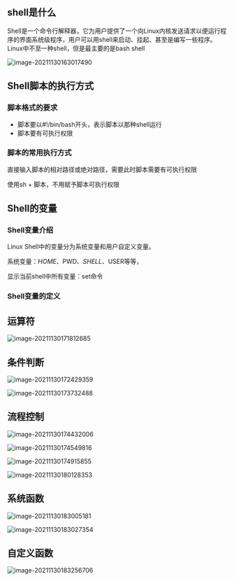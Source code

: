 ## shell是什么

Shell是一个命令行解释器，它为用户提供了一个向Linux内核发送请求以便运行程序的界面系统级程序，用户可以用shell来启动、挂起、甚至是编写一些程序。Linux中不至一种shell，但是最主要的是bash shell

![image-20211130163017490](C:\Users\lfl\AppData\Roaming\Typora\typora-user-images\image-20211130163017490.png)

##  Shell脚本的执行方式

### 脚本格式的要求

* 脚本要以#!/bin/bash开头，表示脚本以那种shell运行
* 脚本要有可执行权限

### 脚本的常用执行方式

直接输入脚本的相对路径或绝对路径，需要此时脚本需要有可执行权限

使用sh + 脚本，不用赋予脚本可执行权限

## Shell的变量

### Shell变量介绍

Linux Shell中的变量分为系统变量和用户自定义变量。

系统变量：$HOME、$PWD、$SHELL 、$USER等等，

显示当前shell中所有变量：set命令

### Shell变量的定义

## 运算符

![image-20211130171812685](C:\Users\lfl\AppData\Roaming\Typora\typora-user-images\image-20211130171812685.png)

## 条件判断

![image-20211130172429359](C:\Users\lfl\AppData\Roaming\Typora\typora-user-images\image-20211130172429359.png)

![image-20211130173732488](C:\Users\lfl\AppData\Roaming\Typora\typora-user-images\image-20211130173732488.png)

## 流程控制

![image-20211130174432006](C:\Users\lfl\AppData\Roaming\Typora\typora-user-images\image-20211130174432006.png)

![image-20211130174549816](C:\Users\lfl\AppData\Roaming\Typora\typora-user-images\image-20211130174549816.png)

![image-20211130174915855](C:\Users\lfl\AppData\Roaming\Typora\typora-user-images\image-20211130174915855.png)

![image-20211130180128353](C:\Users\lfl\AppData\Roaming\Typora\typora-user-images\image-20211130180128353.png)

## 系统函数

![image-20211130183005181](C:\Users\lfl\AppData\Roaming\Typora\typora-user-images\image-20211130183005181.png)

![image-20211130183027354](C:\Users\lfl\AppData\Roaming\Typora\typora-user-images\image-20211130183027354.png)

## 自定义函数

![image-20211130183256706](C:\Users\lfl\AppData\Roaming\Typora\typora-user-images\image-20211130183256706.png)


